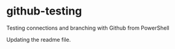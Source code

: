 # github-testing
Testing connections and branching with Github from PowerShell

Updating the readme file.